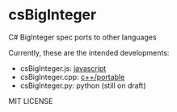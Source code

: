 # csBigInteger
C# BigInteger spec ports to other languages

Currently, these are the intended developments:

* csBigInteger.js: [javascript](https://github.com/neoresearch/csBigInteger.js)
* csBigInteger.cpp: [c++/portable](https://github.com/neoresearch/csBigInteger.cpp)
* csBigInteger.py: python (still on draft)

MIT LICENSE
